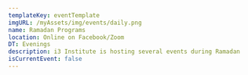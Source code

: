 ```yaml
---
templateKey: eventTemplate
imgURL: /myAssets/img/events/daily.png
name: Ramadan Programs
location: Online on Facebook/Zoom
DT: Evenings
description: i3 Institute is hosting several events during Ramadan
isCurrentEvent: false
---
```

